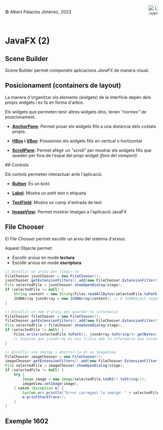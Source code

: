 <div style="display: flex; width: 100%;">
    <div style="flex: 1; padding: 0px;">
        <p>© Albert Palacios Jiménez, 2023</p>
    </div>
    <div style="flex: 1; padding: 0px; text-align: right;">
        <img src="./assets/ieti.png" height="32" alt="Logo de IETI" style="max-height: 32px;">
    </div>
</div>
<br/>

# JavaFX (2)

## Scene Builder

Scene Builder permet compondre aplicacions *JavaFX* de manera visual. 

## Posicionament (containers de layout)

La manera d'organitzar els elements (widgets) de la interfície depèn dels propis widgets i es fa en forma d'arbre.

Els widgets que permeten tenir altres widgets dins, tenen *"normes"* de posicionament.

- **[AnchorPane](https://docs.oracle.com/javase/8/javafx/api/javafx/scene/layout/AnchorPane.html)**: Permet posar els widgets fills a una distància dels costats propis. 

- **[HBox](https://docs.oracle.com/javase/8/javafx/api/javafx/scene/layout/HBox.html) i [VBox](https://docs.oracle.com/javase/8/javafx/api/javafx/scene/layout/VBox.html)**: Posisionen els widgets fills en vertical o hortizontal

- **[ScrollPane](https://docs.oracle.com/javase/8/javafx/api/javafx/scene/control/ScrollPane.html)**: Permet afegir un "scroll" per mostrar els widgets fills que queden per fora de l'espai del propi widget *(fora del viewport)*.

## Controls

Els contols permeten interactuar amb l'aplicació.

- **[Button](https://docs.oracle.com/javase/8/javafx/api/javafx/scene/control/Button.html)**: És un botó 

- **[Label](https://docs.oracle.com/javase/8/javafx/api/javafx/scene/control/Label.html)**: Mostra un petit text o etiqueta

- **[TextField](https://docs.oracle.com/javase/8/javafx/api/javafx/scene/control/TextField.html)**: Mostra un camp d'entrada de text

- **[ImageView](https://docs.oracle.com/javase/8/javafx/api/javafx/scene/image/ImageView.html)**: Permet mostrar imatges a l'aplicació JavaFX

## File Chooser

El *File Chooser* permet escollir un arxiu del sistema d'arxius.

Aquest Objecte permet:

- Escollir arxius en mode **lectura**
- Escollir arxius en mode **escriptura**

```java
// Escollir un arxiu per llegir-lo
FileChooser jsonChooser = new FileChooser();
jsonChooser.getExtensionFilters().add(new FileChooser.ExtensionFilter("Arxius JSON", "*.json"));
File selectedFile = jsonChooser.showOpenDialog(stage);
if (selectedFile != null) {
    String content = new String(Files.readAllBytes(selectedFile.toPath()));
    JSONArray jsonArray = new JSONArray(content); // O JSONObject segons calgui
}

// Escollir un nom d'arxiu per guardar-hi informació
FileChooser fileChooser = new FileChooser();
fileChooser.getExtensionFilters().add(new FileChooser.ExtensionFilter("Arxius JSON", "*.json"));
File selectedFile = fileChooser.showSaveDialog(stage);
if (selectedFile != null) {
    Files.write(selectedFile.toPath(), jsonArray.toString(4).getBytes());
    // Suposoa que jsonArray és una llista amb la informació que volem guardar
}

// Escollir una imatge i mostrar-la en un ImageView
FileChooser imageChooser = new FileChooser();
imageChooser.getExtensionFilters().add(new FileChooser.ExtensionFilter("Imatges", "*.png", "*.jpg", "*.jpeg", "*.gif"));
File selectedFile = imageChooser.showOpenDialog(stage);
if (selectedFile != null) {
    try {
        Image image = new Image(selectedFile.toURI().toString());
        imageView.setImage(image);
    } catch (Exception e) {
        System.err.println("Error carregant la imatge: " + selectedFile.getAbsolutePath());
        e.printStackTrace();
    }
}

```

## Exemple 1602

